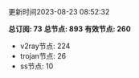 更新时间2023-08-23 08:52:32

**总订阅: 73**
**总节点: 893**
**有效节点: 260**
- v2ray节点: 224
- trojan节点: 26
- ss节点: 10
